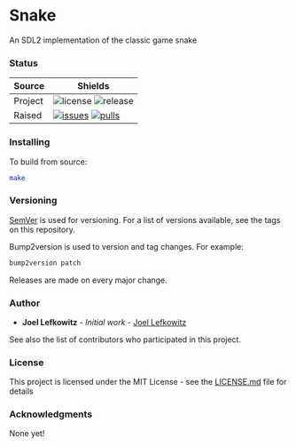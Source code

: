 # Snake

An SDL2 implementation of the classic game snake

### Status

| Source     | Shields                                                        |
| ---------- | -------------------------------------------------------------- |
| Project    | ![license][license] ![release][release]                        |
| Raised     | [![issues][issues]][issues_link] [![pulls][pulls]][pulls_link] |

### Installing

To build from source:

```bash
make
```

### Versioning

[SemVer](http://semver.org/) is used for versioning. For a list of versions available, see the tags on this repository.

Bump2version is used to version and tag changes.
For example:

```bash
bump2version patch
```

Releases are made on every major change.

### Author

- **Joel Lefkowitz** - _Initial work_ - [Joel Lefkowitz](https://github.com/JoelLefkowitz)

See also the list of contributors who participated in this project.

### License

This project is licensed under the MIT License - see the [LICENSE.md](LICENSE.md) file for details

### Acknowledgments

None yet!

<!--- Table links --->

[license]: https://img.shields.io/github/license/joellefkowitz/snake
[release]: https://img.shields.io/github/v/tag/joellefkowitz/snake
[issues]: https://img.shields.io/github/issues/joellefkowitz/snake "Issues"
[issues_link]: https://github.com/JoelLefkowitz/snake/issues
[pulls]: https://img.shields.io/github/issues-pr/joellefkowitz/snake "Pull requests"
[pulls_link]: https://github.com/JoelLefkowitz/snake/pulls
